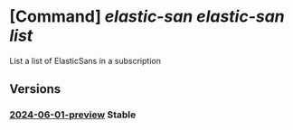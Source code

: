 # [Command] _elastic-san elastic-san list_

List a list of ElasticSans in a subscription

## Versions

### [2024-06-01-preview](/Resources/mgmt-plane/L3N1YnNjcmlwdGlvbnMve30vcHJvdmlkZXJzL21pY3Jvc29mdC5lbGFzdGljc2FuL2VsYXN0aWNzYW5z/2024-06-01-preview.xml) **Stable**

<!-- mgmt-plane /subscriptions/{}/providers/microsoft.elasticsan/elasticsans 2024-06-01-preview -->
<!-- mgmt-plane /subscriptions/{}/resourcegroups/{}/providers/microsoft.elasticsan/elasticsans 2024-06-01-preview -->

